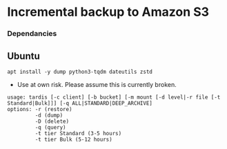 # Incremental backup to Amazon S3

### Dependancies
## Ubuntu
```
apt install -y dump python3-tqdm dateutils zstd
```
* Use at own risk. Please assume this is currently broken.

```
usage: tardis [-c client] [-b bucket] [-m mount [-d level|-r file [-t Standard|Bulk]]] [-q ALL|STANDARD|DEEP_ARCHIVE]
options: -r (restore)
         -d (dump)
         -D (delete)
         -q (query)
         -t tier Standard (3-5 hours)
         -t tier Bulk (5-12 hours)
```
